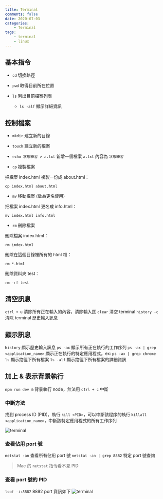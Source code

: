 ```yaml
---
title: Terminal
comments: false
date: 2020-07-03
categories:
    - Terminal
tags:
    - terminal
    - linux
---
```


## 基本指令
- `cd` 切換路徑

- `pwd` 取得目前所在位置

- `ls` 列出目前檔案列表

	- `ls -alf` 顯示詳細資訊

## 控制檔案
- `mkdir`  建立新的目錄

- `touch`  建立新的檔案

- `echo 狀態練習 > a.txt`  新增一個檔案 `a.txt` 內容為 `狀態練習`

- `cp` 複製檔案

把檔案 index.html 複製一份成 about.html：

```
cp index.html about.html
```

- `mv`  移動檔案 (做為更名使用)

把檔案 index.html 更名成 info.html：

```
mv index.html info.html
```

- `rm`  刪除檔案

刪除檔案 index.html：

```
rm index.html
```

刪除在這個目錄裡所有的 html 檔：

```
rm *.html
```

刪除資料夾 test：

```
rm -rf test
```

## 清空訊息
`ctrl + u`  清除所有正在輸入的內容，清除輸入匡
`clear` 清空 terminal
`history -c` 清除 terminal 歷史輸入訊息

## 顯示訊息
`history`  顯示歷史輸入訊息
`ps -ax` 顯示所有正在執行的工作序列
`ps -ax | grep <application_name>` 顯示正在執行的特定應用程式。ex: `ps -ax | grep chrome`
`ls` 顯示路徑下所有檔案
`ls -alf` 顯示路徑下所有檔案的詳細資訊

## 加上  &  表示背景執行
`npm run dev &` 背景執行 node，無法用 `ctrl + c` 中斷

### 中斷方法

找到 process ID (PID)，執行 `kill <PID>`，可以中斷該程序的執行
`killall <application_name>`，中斷該特定應用程式的所有工作序列

![terminal](E056EBEB-C63A-4FE1-87A7-2B86A794E4F1.png)

### 查看佔用 port 號
`netstat -an` 查看所有佔用 port 號
`netstat -an | grep 8882` 特定 port 號查詢

> Mac 的 `netstat` 指令看不見 PID

### 查看 port 號的 PID
`lsof -i:8882`  8882 port 資訊如下
![terminal](191C67B4-92B7-45E8-9D72-1305F644F836.png)

